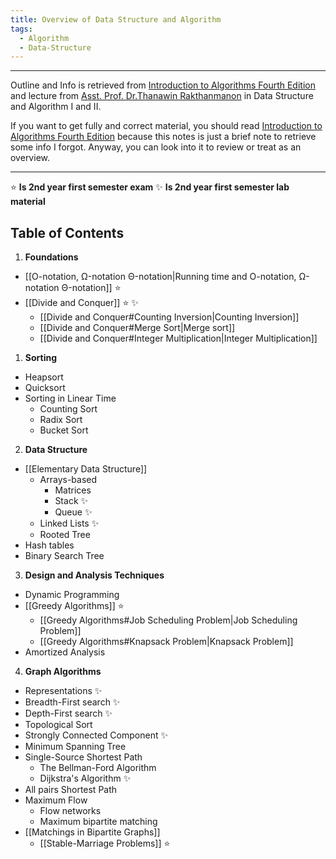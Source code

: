 ```yaml
---
title: Overview of Data Structure and Algorithm
tags:
  - Algorithm
  - Data-Structure
---
```

----

Outline and Info is retrieved from [Introduction to Algorithms Fourth Edition](https://www.amazon.com/Introduction-Algorithms-fourth-Thomas-Cormen/dp/026204630X) and lecture from [Asst. Prof. Dr.Thanawin Rakthanmanon](https://en.eng.ku.ac.th/?professor=thanawin-rakthanmanon) in Data Structure and Algorithm I and II.

If you want to get fully and correct material, you should read [Introduction to Algorithms Fourth Edition](https://www.amazon.com/Introduction-Algorithms-fourth-Thomas-Cormen/dp/026204630X) because this notes is just a brief note to retrieve some info I forgot. Anyway, you can look into it to review or treat as an overview.

----

⭐ **Is 2nd year first semester exam**
✨ **Is 2nd year first semester lab material**
## Table of Contents

1. **Foundations**
- [[O-notation, Ω-notation Θ-notation|Running time and O-notation, Ω-notation Θ-notation]] ⭐
- [[Divide and Conquer]] ⭐ ✨
	- [[Divide and Conquer#Counting Inversion|Counting Inversion]]
	- [[Divide and Conquer#Merge Sort|Merge sort]]
	- [[Divide and Conquer#Integer Multiplication|Integer Multiplication]]
1. **Sorting**
- Heapsort
- Quicksort
- Sorting in Linear Time
	- Counting Sort
	- Radix Sort
	- Bucket Sort
2. **Data Structure**
- [[Elementary Data Structure]]
	- Arrays-based
		- Matrices
		- Stack ✨
		- Queue ✨
	- Linked Lists ✨
	- Rooted Tree
- Hash tables
- Binary Search Tree

3. **Design and Analysis Techniques**
- Dynamic Programming
- [[Greedy Algorithms]] ⭐
	- [[Greedy Algorithms#Job Scheduling Problem|Job Scheduling Problem]]
	- [[Greedy Algorithms#Knapsack Problem|Knapsack Problem]]
- Amortized Analysis

4. **Graph Algorithms**
- Representations ✨
- Breadth-First search ✨
- Depth-First search ✨
- Topological Sort
- Strongly Connected Component ✨
- Minimum Spanning Tree
- Single-Source Shortest Path
	- The Bellman-Ford Algorithm
	- Dijkstra's Algorithm ✨
- All pairs Shortest Path
- Maximum Flow
	- Flow networks
	- Maximum bipartite matching
- [[Matchings in Bipartite Graphs]]
	- [[Stable-Marriage Problems]] ⭐